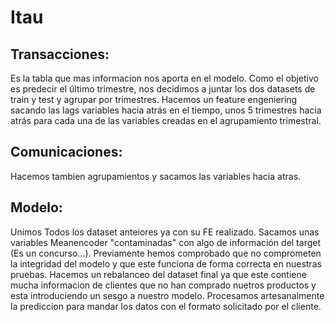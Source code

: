 # Itau
## Transacciones: 
Es la tabla que mas informacion nos aporta en el modelo.
Como el objetivo es predecir el último trimestre, nos decidimos a juntar los dos datasets de train y test y agrupar por trimestres. 
Hacemos un feature engeniering sacando las lags variables hacia atrás en el tiempo, unos 5 trimestres hacia atrás para
cada una de las variables creadas en el agrupamiento trimestral.

## Comunicaciones:
Hacemos tambien agrupamientos y sacamos las variables hacia atras. 

## Modelo:
Unimos Todos los dataset anteiores ya con su FE realizado. 
Sacamos unas variables Meanencoder "contaminadas" con algo de información del target (Es un concurso...). Previamente hemos comprobado que no comprometen la
integridad del modelo y que este funciona de forma correcta en nuestras pruebas. 
Hacemos un rebalanceo del dataset final ya que este contiene mucha informacion de clientes que no han comprado nuetros productos y esta
introduciendo un sesgo a nuestro modelo. 
Procesamos artesanalmente la prediccion para mandar los datos con el formato solicitado por el cliente.

